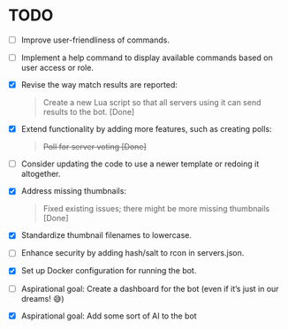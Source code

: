 # TODO

- [ ] Improve user-friendliness of commands.
- [ ] Implement a help command to display available commands based on user access or role.
- [x] Revise the way match results are reported:
  > Create a new Lua script so that all servers using it can send results to the bot. [Done]
- [x] Extend functionality by adding more features, such as creating polls:
  > ~~Poll for server voting [Done]~~
- [ ] Consider updating the code to use a newer template or redoing it altogether.
- [x] Address missing thumbnails:
  > Fixed existing issues; there might be more missing thumbnails [Done]
- [x] Standardize thumbnail filenames to lowercase.
- [ ] Enhance security by adding hash/salt to rcon in servers.json.
- [x] Set up Docker configuration for running the bot.

- [ ] Aspirational goal: Create a dashboard for the bot (even if it’s just in our dreams! 😅)
- [x] Aspirational goal: Add some sort of AI to the bot
